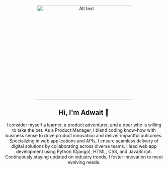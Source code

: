 <div align="center">
<img src="https://res.cloudinary.com/ddhxwfbaj/image/upload/v1711289551/IMG_7624_s7uynr.jpg" alt="Alt text" width="300px">
<h2>Hi, I'm Adwait 👋 </h2>
<p>I consider myself a learner, a product adventurer, and a doer who is willing to take the bet. As a Product Manager, I blend coding know-how with business sense to drive product innovation and deliver impactful outcomes. Specializing in web applications and APIs, I ensure seamless delivery of digital solutions by collaborating across diverse teams. I lead web app development using Python (Django), HTML, CSS, and JavaScript. Continuously staying updated on industry trends, I foster innovation to meet evolving needs.</p>
</div>
